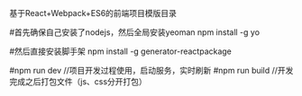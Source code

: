 基于React+Webpack+ES6的前端项目模版目录


#首先确保自己安装了nodejs，然后全局安装yeoman
npm install -g yo

#然后直接安装脚手架
npm install -g generator-reactpackage

#npm run dev //项目开发过程使用，启动服务，实时刷新
#npm run build //开发完成之后打包文件（js、css分开打包）

